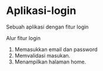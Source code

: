 # Aplikasi-login
Sebuah aplikasi dengan fitur login

Alur fitur login
  1.  Memasukkan email dan password
  2.  Memvalidasi masukan.
  3.  Menampilkan halaman home.
